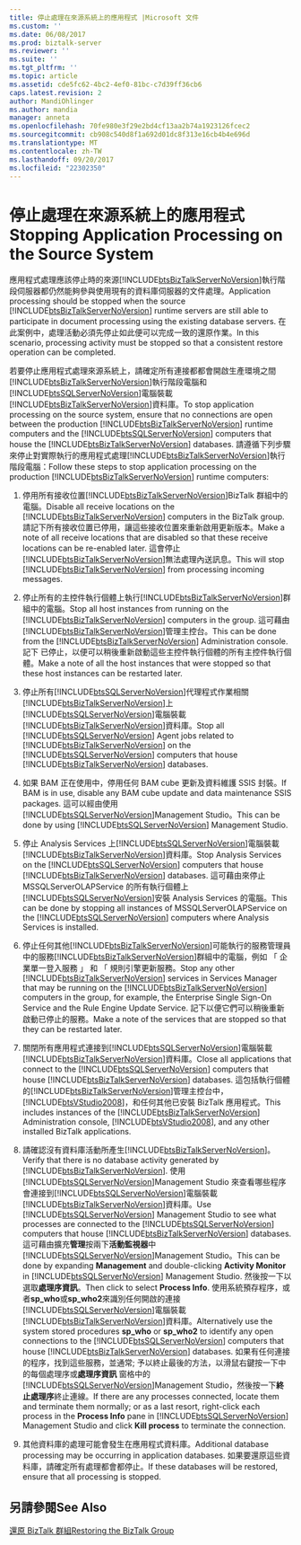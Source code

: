 ```yaml
---
title: 停止處理在來源系統上的應用程式 |Microsoft 文件
ms.custom: ''
ms.date: 06/08/2017
ms.prod: biztalk-server
ms.reviewer: ''
ms.suite: ''
ms.tgt_pltfrm: ''
ms.topic: article
ms.assetid: cde5fc62-4bc2-4ef0-81bc-c7d39ff36cb6
caps.latest.revision: 2
author: MandiOhlinger
ms.author: mandia
manager: anneta
ms.openlocfilehash: 70fe980e3f29e2bd4cf13aa2b74a1923126fcec2
ms.sourcegitcommit: cb908c540d8f1a692d01dc8f313e16cb4b4e696d
ms.translationtype: MT
ms.contentlocale: zh-TW
ms.lasthandoff: 09/20/2017
ms.locfileid: "22302350"
---
```

# <a name="stopping-application-processing-on-the-source-system"></a><span data-ttu-id="9102f-102">停止處理在來源系統上的應用程式</span><span class="sxs-lookup"><span data-stu-id="9102f-102">Stopping Application Processing on the Source System</span></span>
<span data-ttu-id="9102f-103">應用程式處理應該停止時的來源[!INCLUDE[btsBizTalkServerNoVersion](../includes/btsbiztalkservernoversion-md.md)]執行階段伺服器都仍然能夠參與使用現有的資料庫伺服器的文件處理。</span><span class="sxs-lookup"><span data-stu-id="9102f-103">Application processing should be stopped when the source [!INCLUDE[btsBizTalkServerNoVersion](../includes/btsbiztalkservernoversion-md.md)] runtime servers are still able to participate in document processing using the existing database servers.</span></span> <span data-ttu-id="9102f-104">在此案例中，處理活動必須先停止如此便可以完成一致的還原作業。</span><span class="sxs-lookup"><span data-stu-id="9102f-104">In this scenario, processing activity must be stopped so that a consistent restore operation can be completed.</span></span>  
  
 <span data-ttu-id="9102f-105">若要停止應用程式處理來源系統上，請確定所有連接都都會開啟生產環境之間[!INCLUDE[btsBizTalkServerNoVersion](../includes/btsbiztalkservernoversion-md.md)]執行階段電腦和[!INCLUDE[btsSQLServerNoVersion](../includes/btssqlservernoversion-md.md)]電腦裝載[!INCLUDE[btsBizTalkServerNoVersion](../includes/btsbiztalkservernoversion-md.md)]資料庫。</span><span class="sxs-lookup"><span data-stu-id="9102f-105">To stop application processing on the source system, ensure that no connections are open between the production [!INCLUDE[btsBizTalkServerNoVersion](../includes/btsbiztalkservernoversion-md.md)] runtime computers and the [!INCLUDE[btsSQLServerNoVersion](../includes/btssqlservernoversion-md.md)] computers that house the [!INCLUDE[btsBizTalkServerNoVersion](../includes/btsbiztalkservernoversion-md.md)] databases.</span></span> <span data-ttu-id="9102f-106">請遵循下列步驟來停止對實際執行的應用程式處理[!INCLUDE[btsBizTalkServerNoVersion](../includes/btsbiztalkservernoversion-md.md)]執行階段電腦：</span><span class="sxs-lookup"><span data-stu-id="9102f-106">Follow these steps to stop application processing on the production [!INCLUDE[btsBizTalkServerNoVersion](../includes/btsbiztalkservernoversion-md.md)] runtime computers:</span></span>  
  
1.  <span data-ttu-id="9102f-107">停用所有接收位置[!INCLUDE[btsBizTalkServerNoVersion](../includes/btsbiztalkservernoversion-md.md)]BizTalk 群組中的電腦。</span><span class="sxs-lookup"><span data-stu-id="9102f-107">Disable all receive locations on the [!INCLUDE[btsBizTalkServerNoVersion](../includes/btsbiztalkservernoversion-md.md)] computers in the BizTalk group.</span></span> <span data-ttu-id="9102f-108">請記下所有接收位置已停用，讓這些接收位置來重新啟用更新版本。</span><span class="sxs-lookup"><span data-stu-id="9102f-108">Make a note of all receive locations that are disabled so that these receive locations can be re-enabled later.</span></span> <span data-ttu-id="9102f-109">這會停止[!INCLUDE[btsBizTalkServerNoVersion](../includes/btsbiztalkservernoversion-md.md)]無法處理內送訊息。</span><span class="sxs-lookup"><span data-stu-id="9102f-109">This will stop [!INCLUDE[btsBizTalkServerNoVersion](../includes/btsbiztalkservernoversion-md.md)] from processing incoming messages.</span></span>  
  
2.  <span data-ttu-id="9102f-110">停止所有的主控件執行個體上執行[!INCLUDE[btsBizTalkServerNoVersion](../includes/btsbiztalkservernoversion-md.md)]群組中的電腦。</span><span class="sxs-lookup"><span data-stu-id="9102f-110">Stop all host instances from running on the [!INCLUDE[btsBizTalkServerNoVersion](../includes/btsbiztalkservernoversion-md.md)] computers in the group.</span></span> <span data-ttu-id="9102f-111">這可藉由[!INCLUDE[btsBizTalkServerNoVersion](../includes/btsbiztalkservernoversion-md.md)]管理主控台。</span><span class="sxs-lookup"><span data-stu-id="9102f-111">This can be done from the [!INCLUDE[btsBizTalkServerNoVersion](../includes/btsbiztalkservernoversion-md.md)] Administration console.</span></span> <span data-ttu-id="9102f-112">記下 已停止，以便可以稍後重新啟動這些主控件執行個體的所有主控件執行個體。</span><span class="sxs-lookup"><span data-stu-id="9102f-112">Make a note of all the host instances that were stopped so that these host instances can be restarted later.</span></span>  
  
3.  <span data-ttu-id="9102f-113">停止所有[!INCLUDE[btsSQLServerNoVersion](../includes/btssqlservernoversion-md.md)]代理程式作業相關[!INCLUDE[btsBizTalkServerNoVersion](../includes/btsbiztalkservernoversion-md.md)]上[!INCLUDE[btsSQLServerNoVersion](../includes/btssqlservernoversion-md.md)]電腦裝載[!INCLUDE[btsBizTalkServerNoVersion](../includes/btsbiztalkservernoversion-md.md)]資料庫。</span><span class="sxs-lookup"><span data-stu-id="9102f-113">Stop all [!INCLUDE[btsSQLServerNoVersion](../includes/btssqlservernoversion-md.md)] Agent jobs related to [!INCLUDE[btsBizTalkServerNoVersion](../includes/btsbiztalkservernoversion-md.md)] on the [!INCLUDE[btsSQLServerNoVersion](../includes/btssqlservernoversion-md.md)] computers that house [!INCLUDE[btsBizTalkServerNoVersion](../includes/btsbiztalkservernoversion-md.md)] databases.</span></span>  
  
4.  <span data-ttu-id="9102f-114">如果 BAM 正在使用中，停用任何 BAM cube 更新及資料維護 SSIS 封裝。</span><span class="sxs-lookup"><span data-stu-id="9102f-114">If BAM is in use, disable any BAM cube update and data maintenance SSIS packages.</span></span> <span data-ttu-id="9102f-115">這可以經由使用[!INCLUDE[btsSQLServerNoVersion](../includes/btssqlservernoversion-md.md)]Management Studio。</span><span class="sxs-lookup"><span data-stu-id="9102f-115">This can be done by using [!INCLUDE[btsSQLServerNoVersion](../includes/btssqlservernoversion-md.md)] Management Studio.</span></span>  
  
5.  <span data-ttu-id="9102f-116">停止 Analysis Services 上[!INCLUDE[btsSQLServerNoVersion](../includes/btssqlservernoversion-md.md)]電腦裝載[!INCLUDE[btsBizTalkServerNoVersion](../includes/btsbiztalkservernoversion-md.md)]資料庫。</span><span class="sxs-lookup"><span data-stu-id="9102f-116">Stop Analysis Services on the [!INCLUDE[btsSQLServerNoVersion](../includes/btssqlservernoversion-md.md)] computers that house [!INCLUDE[btsBizTalkServerNoVersion](../includes/btsbiztalkservernoversion-md.md)] databases.</span></span> <span data-ttu-id="9102f-117">這可藉由來停止 MSSQLServerOLAPService 的所有執行個體上[!INCLUDE[btsSQLServerNoVersion](../includes/btssqlservernoversion-md.md)]安裝 Analysis Services 的電腦。</span><span class="sxs-lookup"><span data-stu-id="9102f-117">This can be done by stopping all instances of MSSQLServerOLAPService on the [!INCLUDE[btsSQLServerNoVersion](../includes/btssqlservernoversion-md.md)] computers where Analysis Services is installed.</span></span>  
  
6.  <span data-ttu-id="9102f-118">停止任何其他[!INCLUDE[btsBizTalkServerNoVersion](../includes/btsbiztalkservernoversion-md.md)]可能執行的服務管理員中的服務[!INCLUDE[btsBizTalkServerNoVersion](../includes/btsbiztalkservernoversion-md.md)]群組中的電腦，例如 「 企業單一登入服務 」 和 「 規則引擎更新服務。</span><span class="sxs-lookup"><span data-stu-id="9102f-118">Stop any other [!INCLUDE[btsBizTalkServerNoVersion](../includes/btsbiztalkservernoversion-md.md)] services in Services Manager that may be running on the [!INCLUDE[btsBizTalkServerNoVersion](../includes/btsbiztalkservernoversion-md.md)] computers in the group, for example, the Enterprise Single Sign-On Service and the Rule Engine Update Service.</span></span> <span data-ttu-id="9102f-119">記下以便它們可以稍後重新啟動已停止的服務。</span><span class="sxs-lookup"><span data-stu-id="9102f-119">Make a note of the services that are stopped so that they can be restarted later.</span></span>  
  
7.  <span data-ttu-id="9102f-120">關閉所有應用程式連接到[!INCLUDE[btsSQLServerNoVersion](../includes/btssqlservernoversion-md.md)]電腦裝載[!INCLUDE[btsBizTalkServerNoVersion](../includes/btsbiztalkservernoversion-md.md)]資料庫。</span><span class="sxs-lookup"><span data-stu-id="9102f-120">Close all applications that connect to the [!INCLUDE[btsSQLServerNoVersion](../includes/btssqlservernoversion-md.md)] computers that house [!INCLUDE[btsBizTalkServerNoVersion](../includes/btsbiztalkservernoversion-md.md)] databases.</span></span> <span data-ttu-id="9102f-121">這包括執行個體的[!INCLUDE[btsBizTalkServerNoVersion](../includes/btsbiztalkservernoversion-md.md)]管理主控台中， [!INCLUDE[btsVStudio2008](../includes/btsvstudio2008-md.md)]，和任何其他已安裝 BizTalk 應用程式。</span><span class="sxs-lookup"><span data-stu-id="9102f-121">This includes instances of the [!INCLUDE[btsBizTalkServerNoVersion](../includes/btsbiztalkservernoversion-md.md)] Administration console, [!INCLUDE[btsVStudio2008](../includes/btsvstudio2008-md.md)], and any other installed BizTalk applications.</span></span>  
  
8.  <span data-ttu-id="9102f-122">請確認沒有資料庫活動所產生[!INCLUDE[btsBizTalkServerNoVersion](../includes/btsbiztalkservernoversion-md.md)]。</span><span class="sxs-lookup"><span data-stu-id="9102f-122">Verify that there is no database activity generated by [!INCLUDE[btsBizTalkServerNoVersion](../includes/btsbiztalkservernoversion-md.md)].</span></span> <span data-ttu-id="9102f-123">使用[!INCLUDE[btsSQLServerNoVersion](../includes/btssqlservernoversion-md.md)]Management Studio 來查看哪些程序會連接到[!INCLUDE[btsSQLServerNoVersion](../includes/btssqlservernoversion-md.md)]電腦裝載[!INCLUDE[btsBizTalkServerNoVersion](../includes/btsbiztalkservernoversion-md.md)]資料庫。</span><span class="sxs-lookup"><span data-stu-id="9102f-123">Use [!INCLUDE[btsSQLServerNoVersion](../includes/btssqlservernoversion-md.md)] Management Studio to see what processes are connected to the [!INCLUDE[btsSQLServerNoVersion](../includes/btssqlservernoversion-md.md)] computers that house [!INCLUDE[btsBizTalkServerNoVersion](../includes/btsbiztalkservernoversion-md.md)] databases.</span></span> <span data-ttu-id="9102f-124">這可藉由擴充**管理**按兩下**活動監視器**中[!INCLUDE[btsSQLServerNoVersion](../includes/btssqlservernoversion-md.md)]Management Studio。</span><span class="sxs-lookup"><span data-stu-id="9102f-124">This can be done by expanding **Management** and double-clicking **Activity Monitor** in [!INCLUDE[btsSQLServerNoVersion](../includes/btssqlservernoversion-md.md)] Management Studio.</span></span> <span data-ttu-id="9102f-125">然後按一下以選取**處理序資訊**。</span><span class="sxs-lookup"><span data-stu-id="9102f-125">Then click to select **Process Info**.</span></span> <span data-ttu-id="9102f-126">使用系統預存程序，或者**sp_who**或**sp_who2**來識別任何開啟的連接[!INCLUDE[btsSQLServerNoVersion](../includes/btssqlservernoversion-md.md)]電腦裝載[!INCLUDE[btsBizTalkServerNoVersion](../includes/btsbiztalkservernoversion-md.md)]資料庫。</span><span class="sxs-lookup"><span data-stu-id="9102f-126">Alternatively use the system stored procedures **sp_who** or **sp_who2** to identify any open connections to the [!INCLUDE[btsSQLServerNoVersion](../includes/btssqlservernoversion-md.md)] computers that house [!INCLUDE[btsBizTalkServerNoVersion](../includes/btsbiztalkservernoversion-md.md)] databases.</span></span> <span data-ttu-id="9102f-127">如果有任何連接的程序，找到這些服務，並通常; 予以終止最後的方法，以滑鼠右鍵按一下中的每個處理序或**處理序資訊** 窗格中的[!INCLUDE[btsSQLServerNoVersion](../includes/btssqlservernoversion-md.md)]Management Studio，然後按一下**終止處理序**終止連線。</span><span class="sxs-lookup"><span data-stu-id="9102f-127">If there are any processes connected, locate them and terminate them normally; or as a last resort, right-click each process in the **Process Info** pane in [!INCLUDE[btsSQLServerNoVersion](../includes/btssqlservernoversion-md.md)] Management Studio and click **Kill process** to terminate the connection.</span></span>  
  
9. <span data-ttu-id="9102f-128">其他資料庫的處理可能會發生在應用程式資料庫。</span><span class="sxs-lookup"><span data-stu-id="9102f-128">Additional database processing may be occurring in application databases.</span></span> <span data-ttu-id="9102f-129">如果要還原這些資料庫，請確定所有處理都會都停止。</span><span class="sxs-lookup"><span data-stu-id="9102f-129">If these databases will be restored, ensure that all processing is stopped.</span></span>  
  
## <a name="see-also"></a><span data-ttu-id="9102f-130">另請參閱</span><span class="sxs-lookup"><span data-stu-id="9102f-130">See Also</span></span>  
 [<span data-ttu-id="9102f-131">還原 BizTalk 群組</span><span class="sxs-lookup"><span data-stu-id="9102f-131">Restoring the BizTalk Group</span></span>](../technical-guides/restoring-the-biztalk-group.md)
